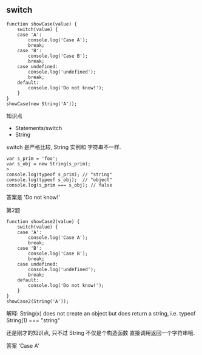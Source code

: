 ## switch
>
```
function showCase(value) {
    switch(value) {
    case 'A':
        console.log('Case A');
        break;
    case 'B':
        console.log('Case B');
        break;
    case undefined:
        console.log('undefined');
        break;
    default:
        console.log('Do not know!');
    }
}
showCase(new String('A'));
```

知识点
* Statements/switch
* String

switch 是严格比较, String 实例和 字符串不一样.

>
```
var s_prim = 'foo';
var s_obj = new String(s_prim);
>
console.log(typeof s_prim); // "string"
console.log(typeof s_obj);  // "object"
console.log(s_prim === s_obj); // false
```

答案是 'Do not know!'


第2题
>
```
function showCase2(value) {
    switch(value) {
    case 'A':
        console.log('Case A');
        break;
    case 'B':
        console.log('Case B');
        break;
    case undefined:
        console.log('undefined');
        break;
    default:
        console.log('Do not know!');
    }
}
showCase2(String('A'));
```

解释:
String(x) does not create an object but does return a string, i.e. typeof String(1) === "string"

还是刚才的知识点, 只不过 String 不仅是个构造函数 直接调用返回一个字符串哦.

答案 'Case A'
